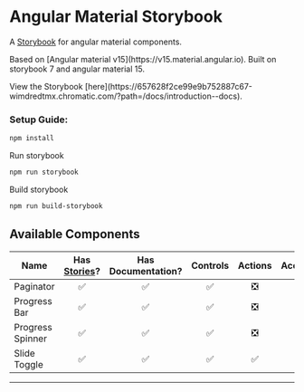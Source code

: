 # Angular Material Storybook
A [Storybook](https://storybook.js.org) for angular material components.
<p>Based on [Angular material v15](https://v15.material.angular.io). Built on storybook 7 and angular material 15.</p>
<p>View the Storybook [here](https://657628f2ce99e9b752887c67-wimdredtmx.chromatic.com/?path=/docs/introduction--docs).</p>

### Setup Guide:
```bash
npm install
```
Run storybook
```bash
npm run storybook
```
Build storybook
```bash
npm run build-storybook
```
## Available Components

Name | Has [Stories](https://storybook.js.org/docs/angular/get-started/whats-a-story)? | Has Documentation? | Controls| Actions | Accessibility
---|:---:|:---:|:---:|:---:|:---:
Paginator | :white_check_mark: | :white_check_mark: |:white_check_mark:|:negative_squared_cross_mark:| :white_check_mark:
Progress Bar | :white_check_mark: | :white_check_mark:| :white_check_mark:|:negative_squared_cross_mark:| :white_check_mark:
Progress Spinner | :white_check_mark: | :white_check_mark:| :white_check_mark:|:negative_squared_cross_mark:| :white_check_mark:
Slide Toggle| :white_check_mark: | :white_check_mark: | :white_check_mark: |:white_check_mark:| :white_check_mark:

---
